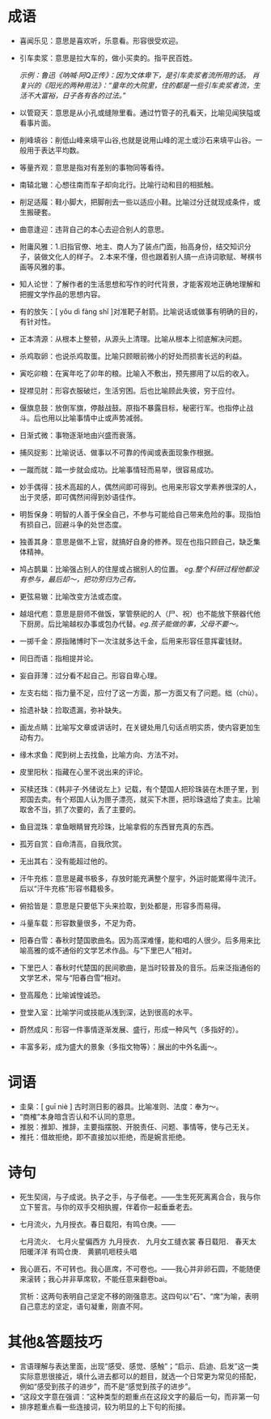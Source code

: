 # 成语

* 喜闻乐见：意思是喜欢听，乐意看。形容很受欢迎。

* 引车卖浆：意思是拉大车的，做小买卖的。指平民百姓。

  *示例：鲁迅《呐喊·阿Q正传》：因为文体卑下，是引车卖浆者流所用的话。 肖复兴的《阳光的两种用法》：“童年的大院里，住的都是一些引车卖浆者流，生活不大富裕，日子各有各的过法。”*  

* 以管窥天：意思是从小孔或缝隙里看。通过竹管子的孔看天，比喻见闻狭隘或看事片面。

* 削峰填谷：削低山峰来填平山谷,也就是说用山峰的泥土或沙石来填平山谷。一般用于表达平均数。

* 等量齐观：意思是指对有差别的事物同等看待。

* 南辕北辙：心想往南而车子却向北行。比喻行动和目的相抵触。

* 削足适履：鞋小脚大，把脚削去一些以适应小鞋。比喻过分迁就现成条件，或生搬硬套。

* 曲意逢迎：违背自己的本心去迎合别人的意思。

* 附庸风雅：1.旧指官僚、地主、商人为了装点门面，抬高身份，结交知识分子，装做文化人的样子。
  2.本来不懂，但也跟着别人搞一点诗词歌赋、琴棋书画等风雅的事。

* 知人论世：了解作者的生活思想和写作的时代背景，才能客观地正确地理解和把握文学作品的思想内容。

* 有的放矢：[ yǒu dì fàng shǐ ]对准靶子射箭。比喻说话或做事有明确的目的，有针对性。

* 正本清源：从根本上整顿，从源头上清理。比喻从根本上彻底解决问题。

* 杀鸡取卵：也说杀鸡取蛋。比喻只顾眼前微小的好处而损害长远的利益。

* 寅吃卯粮：在寅年吃了卯年的粮。比喻入不敷出，预先挪用了以后的收入。

* 捉襟见肘：形容衣服破烂，生活穷困。后也比喻顾此失彼，穷于应付。

* 偃旗息鼓：放倒军旗，停敲战鼓。原指不暴露目标，秘密行军。也指停止战斗。后也用以比喻事情中止或声势减弱。

* 日渐式微：事物逐渐地由兴盛而衰落。

* 捕风捉影：比喻说话、做事以不可靠的传闻或表面现象作根据。

* 一蹴而就：踏一步就会成功。比喻事情轻而易举，很容易成功。

* 妙手偶得：技术高超的人，偶然间即可得到。也用来形容文学素养很深的人，出于灵感，即可偶然间得到妙语佳作。

* 明哲保身：明智的人善于保全自己，不参与可能给自己带来危险的事。现指怕有损自己，回避斗争的处世态度。

* 独善其身：意思是做不上官，就搞好自身的修养。现在也指只顾自己，缺乏集体精神。

* 鸠占鹊巢：比喻强占别人的住屋或占据别人的位置。 *eg.整个科研过程他都没有参与，最后却～，把功劳归为己有。*

* 更弦易辙：比喻改变方法或态度。

* 越俎代庖：意思是厨师不做饭，掌管祭祀的人（尸、祝）也不能放下祭器代他下厨房。后比喻越权办事或包办代替。*eg.孩子能做的事，父母不要～。*

* 一掷千金：原指赌博时下一次注就多达千金，后用来形容任意挥霍钱财。

* 同日而语：指相提并论。

* 妄自菲薄：过分看不起自己。形容自卑心理。

* 左支右绌：指力量不足，应付了这一方面，那一方面又有了问题。绌（chù）。

* 拾遗补缺：捡取遗漏，弥补缺失。

* 画龙点睛：比喻写文章或讲话时，在关键处用几句话点明实质，使内容更加生动有力。

* 缘木求鱼：爬到树上去找鱼，比喻方向、方法不对。

* 皮里阳秋：指藏在心里不说出来的评论。

* 买椟还珠：《韩非子·外储说左上》记载，有个楚国人把珍珠装在木匣子里，到郑国去卖。有个郑国人认为匣子漂亮，就买下木匣，把珍珠退给了卖主。比喻取舍不当，抓了次要的，丢了主要的。

* 鱼目混珠：拿鱼眼睛冒充珍珠，比喻拿假的东西冒充真的东西。

* 孤芳自赏：自命清高，自我欣赏。

* 无出其右：没有能超过他的。

* 汗牛充栋：意思是藏书极多，存放时能充满整个屋宇，外运时能累得牛流汗。后以“汗牛充栋”形容书籍极多。

* 俯拾皆是：意思是只要低下头来捡取，到处都是，形容多而易得。

* 斗量车载：形容数量很多，不足为奇。

* 阳春白雪：春秋时楚国歌曲名。因为高深难懂，能和唱的人很少。后多用来比喻高雅的或不通俗的文学艺术作品。与“下里巴人”相对。

* 下里巴人：春秋时代楚国的民间歌曲，是当时较普及的音乐。后来泛指通俗的文学艺术，常与“阳春白雪”相对。

* 登高履危：比喻诚惶诚恐。

* 登堂入室：比喻学问或技能从浅到深，达到很高的水平。

* 蔚然成风：形容一件事情逐渐发展、盛行，形成一种风气（多指好的）。

* 丰富多彩，成为盛大的景象（多指文物等）：展出的中外名画～。

# 词语

* 圭臬：[ guī niè ] 古时测日影的器具。比喻准则、法度：奉为～。
* “商榷”本身暗含否认和不认同的意思。
* 推脱：推卸、推辞，主要指摆脱、开脱责任、问题、事情等，使与己无关。
* 推托：借故拒绝，即不直接加以拒绝，而是婉言拒绝。

# 诗句

- 死生契阔，与子成说。执子之手，与子偕老。——生生死死离离合合，我与你立下誓言。与你的双手交相执握，伴着你一起垂垂老去。

- 七月流火，九月授衣。春日载阳，有鸣仓庚。——

  七月流火． 七月火星偏西方 
  九月授衣． 九月女工缝衣裳 
  春日载阳． 春天太阳暖洋洋 
  有鸣仓庚． 黄鹂叽咂枝头唱 

- 我心匪石，不可转也。我心匪席，不可卷也。——我心并非卵石圆，不能随便来滚转；我心并非草席软，不能任意来翻卷bai。

  赏析：这两句表明自己坚定不移的刚强意志。这四句以“石”、“席”为喻，表明自己意志的坚定，语句凝重，刚直不阿。



# 其他&答题技巧

- 言语理解与表达里面，出现“感受、感觉、感触”；“启示、启迪、启发”这一类实际意思很接近，填什么进去都可以的题目，就选一个日常更为常见的搭配，例如“感受到孩子的进步”，而不是“感觉到孩子的进步”。
- “这段文字意在强调：”这种类型的题重点在这段文字的最后一句，而非第一句
- 排序题重点看一些连接词，较为明显的上下句的衔接。

